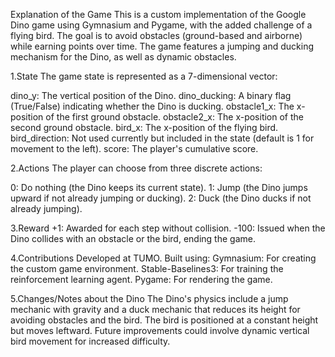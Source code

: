 Explanation of the Game
This is a custom implementation of the Google Dino game using Gymnasium and Pygame, with the added challenge of a flying bird. The goal is to avoid obstacles (ground-based and airborne) while earning points over time. The game features a jumping and ducking mechanism for the Dino, as well as dynamic obstacles.

1.State
The game state is represented as a 7-dimensional vector:

dino_y: The vertical position of the Dino.
dino_ducking: A binary flag (True/False) indicating whether the Dino is ducking.
obstacle1_x: The x-position of the first ground obstacle.
obstacle2_x: The x-position of the second ground obstacle.
bird_x: The x-position of the flying bird.
bird_direction: Not used currently but included in the state (default is 1 for movement to the left).
score: The player's cumulative score.

2.Actions
The player can choose from three discrete actions:

0: Do nothing (the Dino keeps its current state).
1: Jump (the Dino jumps upward if not already jumping or ducking).
2: Duck (the Dino ducks if not already jumping).

3.Reward
+1: Awarded for each step without collision.
-100: Issued when the Dino collides with an obstacle or the bird, ending the game.

4.Contributions
Developed at TUMO.
Built using:
Gymnasium: For creating the custom game environment.
Stable-Baselines3: For training the reinforcement learning agent.
Pygame: For rendering the game.

5.Changes/Notes about the Dino
The Dino's physics include a jump mechanic with gravity and a duck mechanic that reduces its height for avoiding obstacles and the bird.
The bird is positioned at a constant height but moves leftward. Future improvements could involve dynamic vertical bird movement for increased difficulty.












